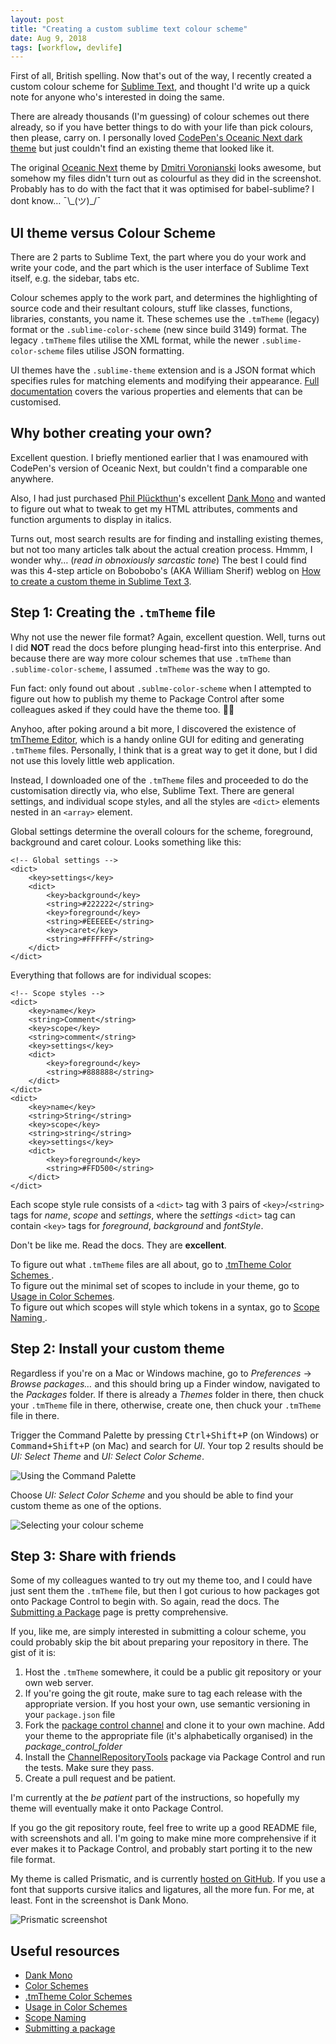```yaml
---
layout: post
title: "Creating a custom sublime text colour scheme"
date: Aug 9, 2018
tags: [workflow, devlife]
---
```

First of all, British spelling. Now that's out of the way, I recently created a custom colour scheme for [Sublime Text](https://www.sublimetext.com/), and thought I'd write up a quick note for anyone who's interested in doing the same.

There are already thousands (I'm guessing) of colour schemes out there already, so if you have better things to do with your life than pick colours, then please, carry on. I personally loved [CodePen's Oceanic Next dark theme](https://blog.codepen.io/2016/02/21/five-brand-new-themes/) but just couldn't find an existing theme that looked like it.

The original [Oceanic Next](https://labs.voronianski.com/oceanic-next-color-scheme/) theme by [Dmitri Voronianski](http://pixelhunter.me/) looks awesome, but somehow my files didn't turn out as colourful as they did in the screenshot. Probably has to do with the fact that it was optimised for babel-sublime? I dont know… <span class="kaomoji">¯\\\_(ツ)_/¯</span>

## UI theme versus Colour Scheme

There are 2 parts to Sublime Text, the part where you do your work and write your code, and the part which is the user interface of Sublime Text itself, e.g. the sidebar, tabs etc.

Colour schemes apply to the work part, and determines the highlighting of source code and their resultant colours, stuff like classes, functions, libraries, constants, you name it. These schemes use the `.tmTheme` (legacy) format or the `.sublime-color-scheme` (new since build 3149) format. The legacy `.tmTheme` files utilise the XML format, while the newer `.sublime-color-scheme` files utilise JSON formatting.

UI themes have the `.sublime-theme` extension and is a JSON format which specifies rules for matching elements and modifying their appearance. [Full documentation](https://www.sublimetext.com/docs/3/themes.html) covers the various properties and elements that can be customised.

## Why bother creating your own?

Excellent question. I briefly mentioned earlier that I was enamoured with CodePen's version of Oceanic Next, but couldn't find a comparable one anywhere. 

Also, I had just purchased [Phil Plückthun](https://twitter.com/_philpl)'s excellent [Dank Mono](https://dank.sh/) and wanted to figure out what to tweak to get my HTML attributes, comments and function arguments to display in italics.

Turns out, most search results are for finding and installing existing themes, but not too many articles talk about the actual creation process. Hmmm, I wonder why… (*read in obnoxiously sarcastic tone*) The best I could find was this 4-step article on Bobobobo's (AKA William Sherif) weblog on [How to create a custom theme in Sublime Text 3](https://bobobobo.wordpress.com/2017/02/27/how-to-create-a-custom-sublime-text-3-color-scheme/).

## Step 1: Creating the `.tmTheme` file

Why not use the newer file format? Again, excellent question. Well, turns out I did **NOT** read the docs before plunging head-first into this enterprise. And because there are way more colour schemes that use `.tmTheme`  than `.sublime-color-scheme`, I assumed `.tmTheme` was the way to go.

Fun fact: only found out about `.sublme-color-scheme` when I attempted to figure out how to publish my theme to Package Control after some colleagues asked if they could have the theme too. <span class="emoji" role="img" tabindex="0" aria-label="person facepalming">&#x1F926;&#x200D;&#x2640;&#xFE0F;</span>

Anyhoo, after poking around a bit more, I discovered the existence of [tmTheme Editor](https://tmtheme-editor.herokuapp.com/), which is a handy online GUI for editing and generating `.tmTheme` files. Personally, I think that is a great way to get it done, but I did not use this lovely little web application.

Instead, I downloaded one of the `.tmTheme` files and proceeded to do the customisation directly via, who else, Sublime Text. There are general settings, and individual scope styles, and all the styles are `<dict>` elements nested in an `<array>` element.

Global settings determine the overall colours for the scheme, foreground, background and caret colour. Looks something like this:

<pre><code class="language-markup">&lt;!-- Global settings -->
&lt;dict>
    &lt;key&gt;settings&lt;/key&gt;
    &lt;dict&gt;
        &lt;key&gt;background&lt;/key&gt;
        &lt;string&gt;#222222&lt;/string&gt;
        &lt;key&gt;foreground&lt;/key&gt;
        &lt;string&gt;#EEEEEE&lt;/string&gt;
        &lt;key&gt;caret&lt;/key&gt;
        &lt;string&gt;#FFFFFF&lt;/string&gt;
    &lt;/dict&gt;
&lt;/dict&gt;</code></pre>

Everything that follows are for individual scopes:

<pre><code class="language-markup">&lt;!-- Scope styles -->
&lt;dict&gt;
    &lt;key&gt;name&lt;/key&gt;
    &lt;string&gt;Comment&lt;/string&gt;
    &lt;key&gt;scope&lt;/key&gt;
    &lt;string&gt;comment&lt;/string&gt;
    &lt;key&gt;settings&lt;/key&gt;
    &lt;dict&gt;
        &lt;key&gt;foreground&lt;/key&gt;
        &lt;string&gt;#888888&lt;/string&gt;
    &lt;/dict&gt;
&lt;/dict&gt;
&lt;dict&gt;
    &lt;key&gt;name&lt;/key&gt;
    &lt;string&gt;String&lt;/string&gt;
    &lt;key&gt;scope&lt;/key&gt;
    &lt;string&gt;string&lt;/string&gt;
    &lt;key&gt;settings&lt;/key&gt;
    &lt;dict&gt;
        &lt;key&gt;foreground&lt;/key&gt;
        &lt;string&gt;#FFD500&lt;/string&gt;
    &lt;/dict&gt;
&lt;/dict&gt;</code></pre>

Each scope style rule consists of a `<dict>` tag with 3 pairs of `<key>`/`<string>` tags for *name*, *scope* and *settings*, where the *settings* `<dict>` tag can contain `<key>` tags for *foreground*, *background* and *fontStyle*.

Don't be like me. Read the docs. They are **excellent**.

To figure out what `.tmTheme` files are all about, go to [.tmTheme Color Schemes ](https://www.sublimetext.com/docs/3/color_schemes_tmtheme.html).  
To figure out the minimal set of scopes to include in your theme, go to [Usage in Color Schemes](http://www.sublimetext.com/docs/3/scope_naming.html#color_schemes).  
To figure out which scopes will style which tokens in a syntax, go to [Scope Naming ](http://www.sublimetext.com/docs/3/scope_naming.html).

## Step 2: Install your custom theme

Regardless if you're on a Mac or Windows machine, go to *Preferences* -> *Browse packages…* and this should bring up a Finder window, navigated to the *Packages* folder. If there is already a *Themes* folder in there, then chuck your `.tmTheme` file in there, otherwise, create one, then chuck your `.tmTheme` file in there.

Trigger the Command Palette by pressing <kbd>Ctrl+Shift+P</kbd> (on Windows) or <kbd>Command+Shift+P</kbd> (on Mac) and search for *UI*. Your top 2 results should be *UI: Select Theme* and *UI: Select Color Scheme*. 

<img srcset="{{ site.url }}/assets/images/posts/st3-colour-scheme/activate-480.jpg 480w, {{ site.url }}/assets/images/posts/st3-colour-scheme/activate-640.jpg 640w, {{ site.url }}/assets/images/posts/st3-colour-scheme/activate-960.jpg 960w, {{ site.url }}/assets/images/posts/st3-colour-scheme/activate-1280.jpg 1280w" sizes="(max-width: 400px) 100vw, (max-width: 960px) 75vw, 640px" src="{{ site.url }}/assets/images/posts/st3-colour-scheme/activate-640.jpg" alt="Using the Command Palette" />

Choose *UI: Select Color Scheme* and you should be able to find your custom theme as one of the options. 

<img srcset="{{ site.url }}/assets/images/posts/st3-colour-scheme/activate2-480.jpg 480w, {{ site.url }}/assets/images/posts/st3-colour-scheme/activate2-640.jpg 640w, {{ site.url }}/assets/images/posts/st3-colour-scheme/activate2-960.jpg 960w, {{ site.url }}/assets/images/posts/st3-colour-scheme/activate2-1280.jpg 1280w" sizes="(max-width: 400px) 100vw, (max-width: 960px) 75vw, 640px" src="{{ site.url }}/assets/images/posts/st3-colour-scheme/activate2-640.jpg" alt="Selecting your colour scheme" />

## Step 3: Share with friends

Some of my colleagues wanted to try out my theme too, and I could have just sent them the `.tmTheme` file, but then I got curious to how packages got onto Package Control to begin with. So again, read the docs. The [Submitting a Package](https://packagecontrol.io/docs/submitting_a_package) page is pretty comprehensive.

If you, like me, are simply interested in submitting a colour scheme, you could probably skip the bit about preparing your repository in there. The gist of it is:

1. Host the `.tmTheme` somewhere, it could be a public git repository or your own web server.
2. If you're going the git route, make sure to tag each release with the appropriate version. If you host your own, use semantic versioning in your `package.json` file
3. Fork the [package control channel](https://github.com/wbond/package_control_channel) and clone it to your own machine. Add your theme to the appropriate file (it's alphabetically organised) in the *package_control_folder*
4. Install the [Channel​Repository​Tools](https://packagecontrol.io/packages/ChannelRepositoryTools) package via Package Control and run the tests. Make sure they pass.
5. Create a pull request and be patient.

I'm currently at the *be patient* part of the instructions, so hopefully my theme will eventually make it onto Package Control.

If you go the git repository route, feel free to write up a good README file, with screenshots and all. I'm going to make mine more comprehensive if it ever makes it to Package Control, and probably start porting it to the new file format.

My theme is called Prismatic, and is currently [hosted on GitHub](https://github.com/huijing/Prismatic). If you use a font that supports cursive italics and ligatures, all the more fun. For me, at least. Font in the screenshot is Dank Mono.

<img srcset="{{ site.url }}/assets/images/posts/st3-colour-scheme/screenshot-480.jpg 480w, {{ site.url }}/assets/images/posts/st3-colour-scheme/screenshot-640.jpg 640w, {{ site.url }}/assets/images/posts/st3-colour-scheme/screenshot-960.jpg 960w, {{ site.url }}/assets/images/posts/st3-colour-scheme/screenshot-1280.jpg 1280w" sizes="(max-width: 400px) 100vw, (max-width: 960px) 75vw, 640px" src="{{ site.url }}/assets/images/posts/st3-colour-scheme/screenshot-640.jpg" alt="Prismatic screenshot" />

## Useful resources

<ul>
  <li class="no-margin"><a href="https://dank.sh/">Dank Mono</a></li>
  <li class="no-margin"><a href="https://www.sublimetext.com/docs/3/color_schemes.html">Color Schemes</a></li>
  <li class="no-margin"><a href="https://www.sublimetext.com/docs/3/color_schemes_tmtheme.html">.tmTheme Color Schemes</a></li>
  <li class="no-margin"><a href="http://www.sublimetext.com/docs/3/scope_naming.html#color_schemes">Usage in Color Schemes</a></li>
  <li class="no-margin"><a href="http://www.sublimetext.com/docs/3/scope_naming.html">Scope Naming</a></li>
  <li><a href="https://packagecontrol.io/docs/submitting_a_package">Submitting a package</a></li>
</ul>
